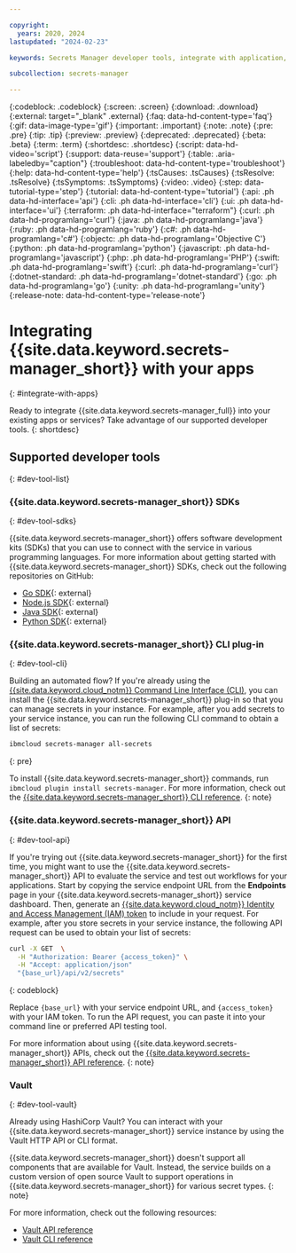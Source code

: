 ```yaml
---

copyright:
  years: 2020, 2024
lastupdated: "2024-02-23"

keywords: Secrets Manager developer tools, integrate with application, API, SDK, CLI

subcollection: secrets-manager

---
```


{:codeblock: .codeblock}
{:screen: .screen}
{:download: .download}
{:external: target="_blank" .external}
{:faq: data-hd-content-type='faq'}
{:gif: data-image-type='gif'}
{:important: .important}
{:note: .note}
{:pre: .pre}
{:tip: .tip}
{:preview: .preview}
{:deprecated: .deprecated}
{:beta: .beta}
{:term: .term}
{:shortdesc: .shortdesc}
{:script: data-hd-video='script'}
{:support: data-reuse='support'}
{:table: .aria-labeledby="caption"}
{:troubleshoot: data-hd-content-type='troubleshoot'}
{:help: data-hd-content-type='help'}
{:tsCauses: .tsCauses}
{:tsResolve: .tsResolve}
{:tsSymptoms: .tsSymptoms}
{:video: .video}
{:step: data-tutorial-type='step'}
{:tutorial: data-hd-content-type='tutorial'}
{:api: .ph data-hd-interface='api'}
{:cli: .ph data-hd-interface='cli'}
{:ui: .ph data-hd-interface='ui'}
{:terraform: .ph data-hd-interface="terraform"}
{:curl: .ph data-hd-programlang='curl'}
{:java: .ph data-hd-programlang='java'}
{:ruby: .ph data-hd-programlang='ruby'}
{:c#: .ph data-hd-programlang='c#'}
{:objectc: .ph data-hd-programlang='Objective C'}
{:python: .ph data-hd-programlang='python'}
{:javascript: .ph data-hd-programlang='javascript'}
{:php: .ph data-hd-programlang='PHP'}
{:swift: .ph data-hd-programlang='swift'}
{:curl: .ph data-hd-programlang='curl'}
{:dotnet-standard: .ph data-hd-programlang='dotnet-standard'}
{:go: .ph data-hd-programlang='go'}
{:unity: .ph data-hd-programlang='unity'}
{:release-note: data-hd-content-type='release-note'}

# Integrating {{site.data.keyword.secrets-manager_short}} with your apps
{: #integrate-with-apps}

Ready to integrate {{site.data.keyword.secrets-manager_full}} into your existing apps or services? Take advantage of our supported developer tools.
{: shortdesc}

## Supported developer tools
{: #dev-tool-list}

### {{site.data.keyword.secrets-manager_short}} SDKs
{: #dev-tool-sdks}

{{site.data.keyword.secrets-manager_short}} offers software development kits (SDKs) that you can use to connect with the service in various programming languages. For more information about getting started with {{site.data.keyword.secrets-manager_short}} SDKs, check out the following repositories on GitHub:

- [Go SDK](https://github.com/IBM/secrets-manager-go-sdk){: external}
- [Node.js SDK](https://github.com/IBM/secrets-manager-node-sdk){: external}
- [Java SDK](https://github.com/IBM/secrets-manager-java-sdk){: external}
- [Python SDK](https://github.com/IBM/secrets-manager-python-sdk){: external}

### {{site.data.keyword.secrets-manager_short}} CLI plug-in
{: #dev-tool-cli}

Building an automated flow? If you're already using the [{{site.data.keyword.cloud_notm}} Command Line Interface (CLI)](/docs/cli?topic=cli-getting-started), you can install the {{site.data.keyword.secrets-manager_short}} plug-in so that you can manage secrets in your instance. For example, after you add secrets to your service instance, you can run the following CLI command to obtain a list of secrets:

```sh
ibmcloud secrets-manager all-secrets
```
{: pre}

To install {{site.data.keyword.secrets-manager_short}} commands, run `ibmcloud plugin install secrets-manager`. For more information, check out the [{{site.data.keyword.secrets-manager_short}} CLI reference](/docs/secrets-manager?topic=secrets-manager-secrets-manager-cli).
{: note}

### {{site.data.keyword.secrets-manager_short}} API
{: #dev-tool-api}

If you're trying out {{site.data.keyword.secrets-manager_short}} for the first time, you might want to use the {{site.data.keyword.secrets-manager_short}} API to evaluate the service and test out workflows for your applications. Start by copying the service endpoint URL from the **Endpoints** page in your {{site.data.keyword.secrets-manager_short}} service dashboard. Then, generate an [{{site.data.keyword.cloud_notm}} Identity and Access Management (IAM) token](/docs/account?topic=account-iamtoken_from_apikey) to include in your request. For example, after you store secrets in your service instance, the following API request can be used to obtain your list of secrets:


```sh
curl -X GET  \
  -H "Authorization: Bearer {access_token}" \
  -H "Accept: application/json" 
  "{base_url}/api/v2/secrets"
```
{: codeblock}


Replace `{base_url}` with your service endpoint URL, and `{access_token}` with your IAM token. To run the API request, you can paste it into your command line or preferred API testing tool. 

For more information about using {{site.data.keyword.secrets-manager_short}} APIs, check out the [{{site.data.keyword.secrets-manager_short}} API reference](/apidocs/secrets-manager/secrets-manager-v2).
{: note}

### Vault
{: #dev-tool-vault}

Already using HashiCorp Vault? You can interact with your {{site.data.keyword.secrets-manager_short}} service instance by using the Vault HTTP API or CLI format.

{{site.data.keyword.secrets-manager_short}} doesn't support all components that are available for Vault. Instead, the service builds on a custom version of open source Vault to support operations in {{site.data.keyword.secrets-manager_short}} for various secret types.
{: note}

For more information, check out the following resources:

- [Vault API reference](/docs/secrets-manager?topic=secrets-manager-vault-api)
- [Vault CLI reference](/docs/secrets-manager?topic=secrets-manager-vault-cli)

